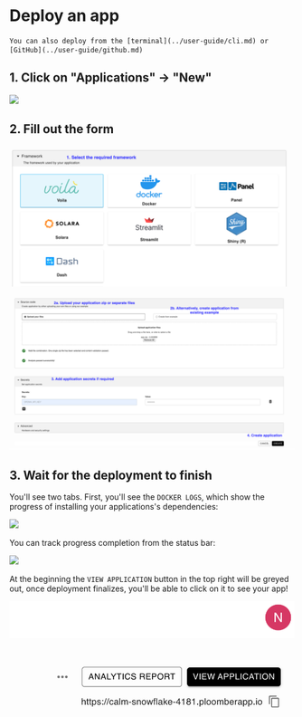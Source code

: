 # Deploy an app

```{tip}
You can also deploy from the [terminal](../user-guide/cli.md) or [GitHub](../user-guide/github.md)
```

## 1. Click on "Applications" -> "New"

![](../static/applications-new.png)


## 2. Fill out the form


![](../static/applications-form-framework.png)

![](../static/applications-form-create.png)

## 3. Wait for the deployment to finish

You'll see two tabs. First, you'll see the `DOCKER LOGS`, which show the progress of installing your applications's dependencies:

![](../static/applications-logs.png)

You can track progress completion from the status bar:


![](../static/applications-progress.png)

At the beginning the `VIEW APPLICATION` button in the top right will be greyed out, once deployment finalizes, you'll be able to click on it to see your app!

![](../static/applications-view.png)
